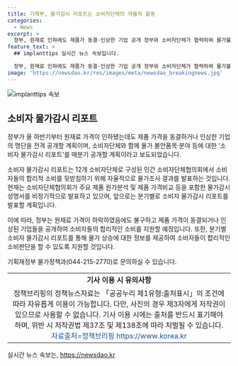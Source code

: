 ```yaml
---
title: 기재부, 물가감시 리포트는 소비자단체의 자율적 활동
categories:
  - News
excerpt: >
  정부, 원재료 인하에도 제품가 동결·인상한 기업 공개 정부와 소비자단체가 협력하여 물가불안품목에 대한 소비자 물가감시 리포트를 매분기 공개할 예정이다. 민간 소비자단체협의회가 물가조사 결과를 발표하고, 제품 가격비교 및 물가감시 성명서를 발표하며, 앞으로는 분기별로 보도할 계획이다. 기획재정부 물가정책과에서 문의 가능하며, 자료는 공공누리 제1유형 조건에 따라 자유롭게 이용 가능하나, 사진은 제3자에게 저작권이 있으므로 사용할 수 없다.
feature_text: >
  ## implanttips 실시간 뉴스 속보입니다.

  정부, 원재료 인하에도 제품가 동결·인상한 기업 공개 정부와 소비자단체가 협력하여 물가불안품목에 대한 소비자 물가감시 리포트를 매분기 공개할 예정이다. 민간 소비자단체협의회가 물가조사 결과를 발표하고, 제품 가격비교 및 물가감시 성명서를 발표하며, 앞으로는 분기별로 보도할 계획이다. 기획재정부 물가정책과에서 문의 가능하며, 자료는 공공누리 제1유형 조건에 따라 자유롭게 이용 가능하나, 사진은 제3자에게 저작권이 있으므로 사용할 수 없다.
image: 'https://newsdao.kr/res/images/meta/newsdao_breakingnews.jpg'
---
```


<p><img src="https://newsdao.kr/res/images/meta/newsdao_breakingnews.jpg" alt="implanttips 속보" /></p>

<h2 data-ke-size="size26">소비자 물가감시 리포트</h2>

<p>정부가 올 하반기부터 원재료 가격이 인하됐는데도 제품 가격을 동결하거나 인상한 기업의 명단을 전격 공개할 계획이며, 소비자단체와 함께 물가 불안품목·분야 등에 대한 '소비자 물가감시 리포트'를 매분기 공개할 계획이라고 보도되었습니다.</p>

<p data-ke-size="size16">소비자 물가감시 리포트는 12개 소비자단체로 구성된 민간 소비자단체협의회에서 소비자들의 합리적 소비를 뒷받침하기 위해 자율적으로 물가조사 결과를 발표하는 것입니다. 현재는 소비자단체협의회가 주요 제품 원가분석 및 제품 가격비교 등을 포함한 물가감시 성명서를 비정기적으로 발표하고 있으며, 앞으로는 분기별로 소비자 물가감시 리포트를 발표할 계획입니다.</p>

<p>이에 따라, 정부는 원재료 가격이 하락하였음에도 불구하고 제품 가격이 동결되거나 인상된 기업들을 공개하여 소비자들의 합리적인 소비를 지원할 예정입니다. 또한, 분기별 소비자 물가감시 리포트를 통해 물가 상승에 대한 정보를 제공하여 소비자들이 합리적인 소비판단을 할 수 있도록 지원할 것입니다.</p>

<p>기획재정부 물가정책과(044-215-2770)로 문의하실 수 있습니다. </p>

<table>
  <tr>
    <td style="text-align: center; height: 17px;"><b>기사 이용 시 유의사항</b></td>
  </tr>
  <tr>
    <td style="text-align: center; height: 17px;">정책브리핑의 정책뉴스자료는 「공공누리 제1유형:출처표시」의 조건에 따라 자유롭게 이용이 가능합니다. 다만, 사진의 경우 제3자에게 저작권이 있으므로 사용할 수 없습니다. 기사 이용 시에는 출처를 반드시 표기해야 하며, 위반 시 저작권법 제37조 및 제138조에 따라 처벌될 수 있습니다. <span style="color: #1a5490;">자료출처=정책브리핑 https://www.korea.kr</span></td>
  </tr>
</table>
실시간 뉴스 속보는, <a href="https://newsdao.kr" rel="dofollow">https://newsdao.kr</a>


